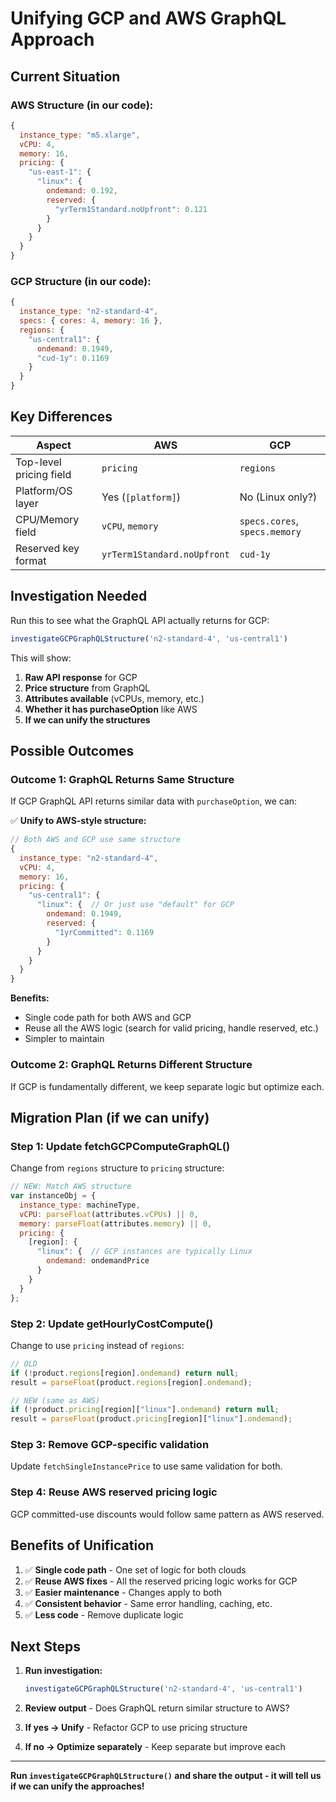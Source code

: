 # Unifying GCP and AWS GraphQL Approach

## Current Situation

### AWS Structure (in our code):
```javascript
{
  instance_type: "m5.xlarge",
  vCPU: 4,
  memory: 16,
  pricing: {
    "us-east-1": {
      "linux": {
        ondemand: 0.192,
        reserved: {
          "yrTerm1Standard.noUpfront": 0.121
        }
      }
    }
  }
}
```

### GCP Structure (in our code):
```javascript
{
  instance_type: "n2-standard-4",
  specs: { cores: 4, memory: 16 },
  regions: {
    "us-central1": {
      ondemand: 0.1949,
      "cud-1y": 0.1169
    }
  }
}
```

## Key Differences

| Aspect | AWS | GCP |
|--------|-----|-----|
| Top-level pricing field | `pricing` | `regions` |
| Platform/OS layer | Yes (`[platform]`) | No (Linux only?) |
| CPU/Memory field | `vCPU`, `memory` | `specs.cores`, `specs.memory` |
| Reserved key format | `yrTerm1Standard.noUpfront` | `cud-1y` |

## Investigation Needed

Run this to see what the GraphQL API actually returns for GCP:

```javascript
investigateGCPGraphQLStructure('n2-standard-4', 'us-central1')
```

This will show:
1. **Raw API response** for GCP
2. **Price structure** from GraphQL
3. **Attributes available** (vCPUs, memory, etc.)
4. **Whether it has purchaseOption** like AWS
5. **If we can unify the structures**

## Possible Outcomes

### Outcome 1: GraphQL Returns Same Structure
If GCP GraphQL API returns similar data with `purchaseOption`, we can:

✅ **Unify to AWS-style structure:**
```javascript
// Both AWS and GCP use same structure
{
  instance_type: "n2-standard-4",
  vCPU: 4,
  memory: 16,
  pricing: {
    "us-central1": {
      "linux": {  // Or just use "default" for GCP
        ondemand: 0.1949,
        reserved: {
          "1yrCommitted": 0.1169
        }
      }
    }
  }
}
```

**Benefits:**
- Single code path for both AWS and GCP
- Reuse all the AWS logic (search for valid pricing, handle reserved, etc.)
- Simpler to maintain

### Outcome 2: GraphQL Returns Different Structure
If GCP is fundamentally different, we keep separate logic but optimize each.

## Migration Plan (if we can unify)

### Step 1: Update fetchGCPComputeGraphQL()
Change from `regions` structure to `pricing` structure:

```javascript
// NEW: Match AWS structure
var instanceObj = {
  instance_type: machineType,
  vCPU: parseFloat(attributes.vCPUs) || 0,
  memory: parseFloat(attributes.memory) || 0,
  pricing: {
    [region]: {
      "linux": {  // GCP instances are typically Linux
        ondemand: ondemandPrice
      }
    }
  }
};
```

### Step 2: Update getHourlyCostCompute()
Change to use `pricing` instead of `regions`:

```javascript
// OLD
if (!product.regions[region].ondemand) return null;
result = parseFloat(product.regions[region].ondemand);

// NEW (same as AWS)
if (!product.pricing[region]["linux"].ondemand) return null;
result = parseFloat(product.pricing[region]["linux"].ondemand);
```

### Step 3: Remove GCP-specific validation
Update `fetchSingleInstancePrice` to use same validation for both.

### Step 4: Reuse AWS reserved pricing logic
GCP committed-use discounts would follow same pattern as AWS reserved.

## Benefits of Unification

1. ✅ **Single code path** - One set of logic for both clouds
2. ✅ **Reuse AWS fixes** - All the reserved pricing logic works for GCP
3. ✅ **Easier maintenance** - Changes apply to both
4. ✅ **Consistent behavior** - Same error handling, caching, etc.
5. ✅ **Less code** - Remove duplicate logic

## Next Steps

1. **Run investigation:**
   ```javascript
   investigateGCPGraphQLStructure('n2-standard-4', 'us-central1')
   ```

2. **Review output** - Does GraphQL return similar structure to AWS?

3. **If yes → Unify** - Refactor GCP to use pricing structure

4. **If no → Optimize separately** - Keep separate but improve each

---

**Run `investigateGCPGraphQLStructure()` and share the output - it will tell us if we can unify the approaches!**

